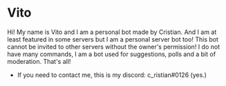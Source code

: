 # Vito

Hi! My name is Vito and I am a personal bot made by Cristian. And I am at least featured in some servers but I am a personal server bot too! This bot cannot be invited to other servers without the owner's permission! I do not have many commands, I am a bot used for suggestions, polls and a bit of moderation. That's all!

- If you need to contact me, this is my discord: c_ristian#0126 (yes.)

